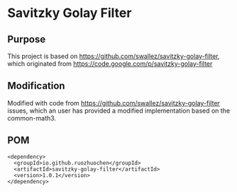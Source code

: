 # Savitzky Golay Filter

## Purpose
This project is based on https://github.com/swallez/savitzky-golay-filter, 
which originated from https://code.google.com/p/savitzky-golay-filter

## Modification 
Modified with code from https://github.com/swallez/savitzky-golay-filter issues, which an user has provided a
modified implementation based on the common-math3. 

## POM

```
<dependency>
  <groupId>io.github.ruozhuochen</groupId>
  <artifactId>savitzky-golay-filter</artifactId>
  <version>1.0.1</version>
</dependency>
```
